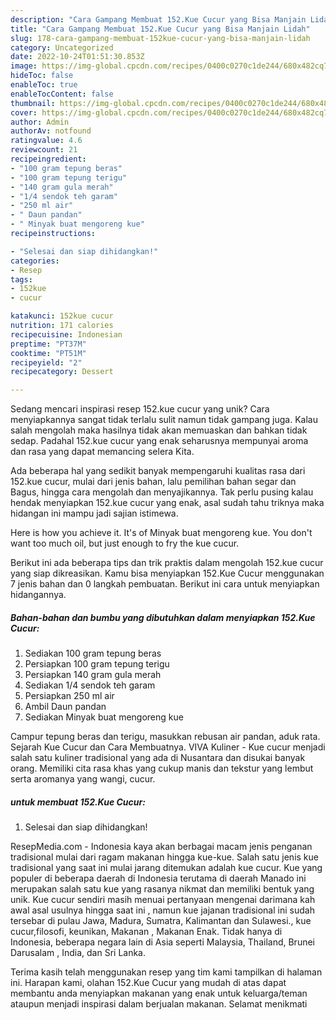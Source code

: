 ```yaml
---
description: "Cara Gampang Membuat 152.Kue Cucur yang Bisa Manjain Lidah"
title: "Cara Gampang Membuat 152.Kue Cucur yang Bisa Manjain Lidah"
slug: 178-cara-gampang-membuat-152kue-cucur-yang-bisa-manjain-lidah
category: Uncategorized
date: 2022-10-24T01:51:30.853Z
image: https://img-global.cpcdn.com/recipes/0400c0270c1de244/680x482cq70/152kue-cucur-foto-resep-utama.jpg
hideToc: false
enableToc: true
enableTocContent: false
thumbnail: https://img-global.cpcdn.com/recipes/0400c0270c1de244/680x482cq70/152kue-cucur-foto-resep-utama.jpg
cover: https://img-global.cpcdn.com/recipes/0400c0270c1de244/680x482cq70/152kue-cucur-foto-resep-utama.jpg
author: Admin
authorAv: notfound
ratingvalue: 4.6
reviewcount: 21
recipeingredient:
- "100 gram tepung beras"
- "100 gram tepung terigu"
- "140 gram gula merah"
- "1/4 sendok teh garam"
- "250 ml air"
- " Daun pandan"
- " Minyak buat mengoreng kue"
recipeinstructions:

- "Selesai dan siap dihidangkan!"
categories:
- Resep
tags:
- 152kue
- cucur

katakunci: 152kue cucur 
nutrition: 171 calories
recipecuisine: Indonesian
preptime: "PT37M"
cooktime: "PT51M"
recipeyield: "2"
recipecategory: Dessert

---
```





Sedang mencari inspirasi resep 152.kue cucur yang unik? Cara menyiapkannya sangat tidak terlalu sulit namun tidak gampang juga. Kalau salah mengolah maka hasilnya tidak akan memuaskan dan bahkan tidak sedap. Padahal 152.kue cucur yang enak seharusnya mempunyai aroma dan rasa yang dapat memancing selera Kita.





Ada beberapa hal yang sedikit banyak mempengaruhi kualitas rasa dari 152.kue cucur, mulai dari jenis bahan, lalu pemilihan bahan segar dan Bagus, hingga cara mengolah dan menyajikannya. Tak perlu pusing kalau hendak menyiapkan 152.kue cucur yang enak,      asal sudah tahu triknya maka hidangan ini mampu jadi sajian istimewa.














Here is how you achieve it. It&#39;s of Minyak buat mengoreng kue. You don&#39;t want too much oil, but just enough to fry the kue cucur.






Berikut ini ada beberapa tips dan trik praktis dalam mengolah 152.kue cucur yang siap dikreasikan. Kamu bisa menyiapkan 152.Kue Cucur menggunakan 7 jenis bahan dan 0 langkah pembuatan. Berikut ini cara untuk menyiapkan hidangannya.

<!--inarticleads1-->

##### Bahan-bahan dan bumbu yang dibutuhkan dalam menyiapkan 152.Kue Cucur:

1. Sediakan 100 gram tepung beras
1. Persiapkan 100 gram tepung terigu
1. Persiapkan 140 gram gula merah
1. Sediakan 1/4 sendok teh garam
1. Persiapkan 250 ml air
1. Ambil  Daun pandan
1. Sediakan  Minyak buat mengoreng kue


Campur tepung beras dan terigu, masukkan rebusan air pandan, aduk rata. Sejarah Kue Cucur dan Cara Membuatnya. VIVA Kuliner - Kue cucur menjadi salah satu kuliner tradisional yang ada di Nusantara dan disukai banyak orang. Memiliki cita rasa khas yang cukup manis dan tekstur yang lembut serta aromanya yang wangi, cucur. 

<!--inarticleads2-->

#####  untuk membuat 152.Kue Cucur:


1. Selesai dan siap dihidangkan!

ResepMedia.com - Indonesia kaya akan berbagai macam jenis penganan tradisional mulai dari ragam makanan hingga kue-kue. Salah satu jenis kue tradisional yang saat ini mulai jarang ditemukan adalah kue cucur. Kue yang populer di beberapa daerah di Indonesia terutama di daerah Manado ini merupakan salah satu kue yang rasanya nikmat dan memiliki bentuk yang unik. Kue cucur sendiri masih menuai pertanyaan mengenai darimana kah awal asal usulnya hingga saat ini , namun kue jajanan tradisional ini sudah tersebar di pulau Jawa, Madura, Sumatra, Kalimantan dan Sulawesi., kue cucur,filosofi, keunikan, Makanan , Makanan Enak. Tidak hanya di Indonesia, beberapa negara lain di Asia seperti Malaysia, Thailand, Brunei Darusalam , India, dan Sri Lanka. 

Terima kasih telah menggunakan resep yang tim kami tampilkan di halaman ini. Harapan kami, olahan 152.Kue Cucur yang mudah di atas dapat membantu anda menyiapkan makanan yang enak untuk keluarga/teman ataupun menjadi inspirasi dalam berjualan makanan. Selamat menikmati
